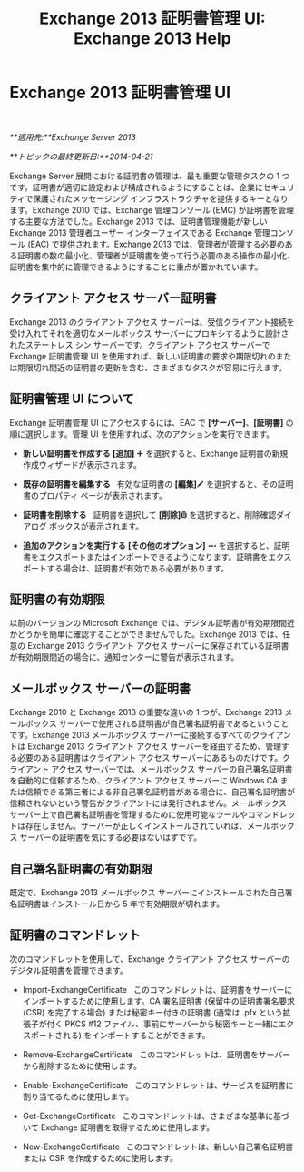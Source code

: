 ﻿---
title: 'Exchange 2013 証明書管理 UI: Exchange 2013 Help'
TOCTitle: Exchange 2013 証明書管理 UI
ms:assetid: 8975848d-07f0-4643-9eac-20aece69945f
ms:mtpsurl: https://technet.microsoft.com/ja-jp/library/JJ984582(v=EXCHG.150)
ms:contentKeyID: 52057828
ms.date: 04/24/2018
mtps_version: v=EXCHG.150
ms.translationtype: HT
---

# Exchange 2013 証明書管理 UI

 

_**適用先:**Exchange Server 2013_

_**トピックの最終更新日:**2014-04-21_

Exchange Server 展開における証明書の管理は、最も重要な管理タスクの 1 つです。証明書が適切に設定および構成されるようにすることは、企業にセキュリティで保護されたメッセージング インフラストラクチャを提供するキーとなります。Exchange 2010 では、Exchange 管理コンソール (EMC) が証明書を管理する主要な方法でした。Exchange 2013 では、証明書管理機能が新しい Exchange 2013 管理者ユーザー インターフェイスである Exchange 管理コンソール (EAC) で提供されます。Exchange 2013 では、管理者が管理する必要のある証明書の数の最小化、管理者が証明書を使って行う必要のある操作の最小化、証明書を集中的に管理できるようにすることに重点が置かれています。

## クライアント アクセス サーバー証明書

Exchange 2013 のクライアント アクセス サーバーは、受信クライアント接続を受け入れてそれを適切なメールボックス サーバーにプロキシするように設計されたステートレス シン サーバーです。クライアント アクセス サーバーで Exchange 証明書管理 UI を使用すれば、新しい証明書の要求や期限切れのまたは期限切れ間近の証明書の更新を含む、さまざまなタスクが容易に行えます。

## 証明書管理 UI について

Exchange 証明書管理 UI にアクセスするには、EAC で **\[サーバー\]**、**\[証明書\]** の順に選択します。管理 UI を使用すれば、次のアクションを実行できます。

  - **新しい証明書を作成する** **\[追加\]** ![\[追加\] アイコン](images/JJ218640.c1e75329-d6d7-4073-a27d-498590bbb558(EXCHG.150).gif "[追加] アイコン") を選択すると、Exchange 証明書の新規作成ウィザードが表示されます。

  - **既存の証明書を編集する**   有効な証明書の **\[編集\]**![編集アイコン](images/Bb124582.6f53ccb2-1f13-4c02-bea0-30690e6ea71d(EXCHG.150).gif "編集アイコン") を選択すると、その証明書のプロパティ ページが表示されます。

  - **証明書を削除する**   証明書を選択して **\[削除\]**![\[削除\] アイコン](images/JJ651670.14f639f6-61e8-4418-bbfb-0db14de9d2f5(EXCHG.150).gif "[削除] アイコン") を選択すると、削除確認ダイアログ ボックスが表示されます。

  - **追加のアクションを実行する** **\[その他のオプション\]** ![\[その他のオプション\] アイコン](images/JJ150550.5381819e-3b21-4873-8714-e9b956290b28(EXCHG.150).gif "[その他のオプション] アイコン") を選択すると、証明書をエクスポートまたはインポートできるようになります。証明書をエクスポートする場合は、証明書が有効である必要があります。

## 証明書の有効期限

以前のバージョンの Microsoft Exchange では、デジタル証明書が有効期限間近かどうかを簡単に確認することができませんでした。Exchange 2013 では、任意の Exchange 2013 クライアント アクセス サーバーに保存されている証明書が有効期限間近の場合に、通知センターに警告が表示されます。

## メールボックス サーバーの証明書

Exchange 2010 と Exchange 2013 の重要な違いの 1 つが、Exchange 2013 メールボックス サーバーで使用される証明書が自己署名証明書であるということです。Exchange 2013 メールボックス サーバーに接続するすべてのクライアントは Exchange 2013 クライアント アクセス サーバーを経由するため、管理する必要のある証明書はクライアント アクセス サーバーにあるものだけです。クライアント アクセス サーバーでは、メールボックス サーバーの自己署名証明書を自動的に信頼するため、クライアント アクセス サーバーに Windows CA または信頼できる第三者による非自己署名証明書がある場合に、自己署名証明書が信頼されないという警告がクライアントには発行されません。メールボックス サーバー上で自己署名証明書を管理するために使用可能なツールやコマンドレットは存在しません。サーバーが正しくインストールされていれば、メールボックス サーバーの証明書を気にする必要はないはずです。

## 自己署名証明書の有効期限

既定で、Exchange 2013 メールボックス サーバーにインストールされた自己署名証明書はインストール日から 5 年で有効期限が切れます。

## 証明書のコマンドレット

次のコマンドレットを使用して、Exchange クライアント アクセス サーバーのデジタル証明書を管理できます。

  - Import-ExchangeCertificate   このコマンドレットは、証明書をサーバーにインポートするために使用します。CA 署名証明書 (保留中の証明書署名要求 (CSR) を完了する場合) または秘密キー付きの証明書 (通常は .pfx という拡張子が付く PKCS \#12 ファイル、事前にサーバーから秘密キーと一緒にエクスポートされる) をインポートすることができます。

  - Remove-ExchangeCertificate   このコマンドレットは、証明書をサーバーから削除するために使用します。

  - Enable-ExchangeCertificate   このコマンドレットは、サービスを証明書に割り当てるために使用します。

  - Get-ExchangeCertificate   このコマンドレットは、さまざまな基準に基づいて Exchange 証明書を取得するために使用します。

  - New-ExchangeCertificate   このコマンドレットは、新しい自己署名証明書または CSR を作成するために使用します。

